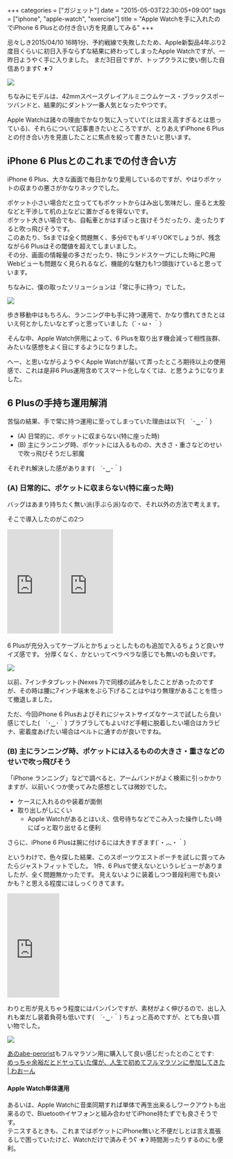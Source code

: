 +++
categories = ["ガジェット"]
date = "2015-05-03T22:30:05+09:00"
tags = ["iphone", "apple-watch", "exercise"]
title = "Apple Watchを手に入れたのでiPhone 6 Plusとの付き合い方を見直してみる"
+++

忌々しき2015/04/10 16時1分、予約戦線で失敗したため、Apple新製品4年ぶり2度目くらいに初日入手ならずな結果に終わってしまったApple Watchですが、一昨日ようやく手に入りました。
まだ3日目ですが、トップクラスに使い倒した自信ありますʕ ·ᴥ·ʔ

![](/images/post/apple-watch.jpg)

ちなみにモデルは、42mmスペースグレイアルミニウムケース・ブラックスポーツバンドと、結果的にダントツ一番人気となったやつです。

Apple Watchは諸々の理由でかなり気に入っていて(とは言え高すぎるとは思っている)、それらについて記事書きたいところですが、とりあえずiPhone 6 Plusとの付き合い方を見直したことに焦点を絞って書きたいと思います。

## iPhone 6 Plusとのこれまでの付き合い方

iPhone 6 Plus、大きな画面で毎日かなり愛用しているのですが、やはりポケットの収まりの悪さがかなりネックでした。

<!-- more -->

ポケット小さい場合だと立っててもポケットからはみ出し気味だし、座ると太股などと干渉して机の上などに置かざるを得ないです。  
ポケット大きい場合でも、自転車とかはすぽっと抜けそうだったり、走ったりすると吹っ飛びそうです。  
このあたり、5sまでは全く問題無く、多分6でもギリギリOKでしょうが、残念ながら6 Plusはその閾値を超えてしまいました。  
その分、画面の情報量の多さだったり、特にランドスケープにした時にPC用Webビューも問題なく見られるなど、機能的な魅力も1つ頭抜けていると思っています。

ちなみに、僕の取ったソリューションは「常に手に持つ」でした。

![](/images/post/left-hand.jpg)

歩き移動中はもちろん、ランニング中も手に持つ運用で、かなり慣れてきたとはいえ何とかしたいなとずっと思っていました（´・ω・｀）

そんな中、Apple Watch併用によって、6 Plusを取り出す機会減って相性抜群、みたいな感想をよく目にするようになりました。

へー、と思いながらようやくApple Watchが届いて弄ったところ期待以上の使用感で、これは是非6 Plus運用含めてスマート化しなくては、と思うようになりました。

## 6 Plusの手持ち運用解消

苦悩の結果、手で常に持つ運用に至ってしまっていた理由は以下(　´･‿･｀)

- (A) 日常的に、ポケットに収まらない(特に座った時)
- (B) 主にランニング時、ポケットには入るものの、大きさ・重さなどのせいで吹っ飛びそうだし邪魔

それぞれ解決した感があります(　´･‿･｀)

### (A) 日常的に、ポケットに収まらない(特に座った時)

バッグはあまり持ちたく無い派(手ぶら派)なので、それ以外の方法で考えます。

そこで導入したのがこの2つ

<iframe src="http://rcm-fe.amazon-adsystem.com/e/cm?lt1=_blank&bc1=000000&IS2=1&bg1=FFFFFF&fc1=000000&lc1=0000FF&t=mono0926-22&o=9&p=8&l=as4&m=amazon&f=ifr&ref=ss_til&asins=B00OQ4BWXU" style="width:120px;height:240px;" scrolling="no" marginwidth="0" marginheight="0" frameborder="0"></iframe>

<iframe src="http://rcm-fe.amazon-adsystem.com/e/cm?lt1=_blank&bc1=000000&IS2=1&bg1=FFFFFF&fc1=000000&lc1=0000FF&t=mono0926-22&o=9&p=8&l=as4&m=amazon&f=ifr&ref=ss_til&asins=B004WHU7XM" style="width:120px;height:240px;" scrolling="no" marginwidth="0" marginheight="0" frameborder="0"></iframe>

6 Plusが充分入ってケーブルとかちょっとしたものも追加で入るちょうど良いサイズ感です。
分厚くなく、かといってペラペラな感じでも無いのも良いです。

![](/images/post/iphone-6plus-case.jpg)


以前、7インチタブレット(Nexes 7)で同様の試みをしたことがあったのですが、その時は腰に7インチ端末をぶら下げることはやはり無理があることを悟って撤退しました。

ただ、今回iPhone 6 Plusおよびそれにジャストサイズなケースで試したら良い感じでした(　´･‿･｀)
ブラブラしてもよいけど手軽に脱着したい場合はカラビナ、密着度あげたい場合はベルトに通すのが良いですね。

### (B) 主にランニング時、ポケットには入るものの大きさ・重さなどのせいで吹っ飛びそう

「iPhone ランニング」などで調べると、アームバンドがよく検索に引っかかりますが、以前いくつか使ってみた感想としては微妙でした。
    
- ケースに入れるのや装着が面倒
- 取り出しがしにくい
    - Apple Watchがあるとはいえ、信号待ちなどでこみ入った操作したい時にぱっと取り出せると便利

さらに、iPhone 6 Plusは腕に付けるには大きすぎます(´・︵・｀)  

というわけで、色々探した結果、このスポーツウエストポーチを試しに買ってみたらジャストフィットでした。
1件、6 Plusで使えないというレビューがありましたが、全く問題無かったです。
見えないように装着しつつ普段利用でも良いかも？と思える程度にはしっくりきてます。

<iframe src="http://rcm-fe.amazon-adsystem.com/e/cm?lt1=_blank&bc1=000000&IS2=1&bg1=FFFFFF&fc1=000000&lc1=0000FF&t=mono0926-22&o=9&p=8&l=as4&m=amazon&f=ifr&ref=ss_til&asins=B00JF9EAHQ" style="width:120px;height:240px;" scrolling="no" marginwidth="0" marginheight="0" frameborder="0"></iframe>

わりと形が見えちゃう程度にはパンパンですが、素材がよく伸びるので、出し入れも楽だし装着負荷も低いです(　´･‿･｀)
ちょっと高めですが、とても良い買い物でした。

![](/images/post/west-case.jpg)

[あのabe-perorist](http://qiita.com/abe-perorist)もフルマラソン用に購入して良い感じだったとのことです:  
[めっちゃ余裕だとドヤっていた僕が、人生で初めてフルマラソンに参加してきた | わおーん](http://ookami.tokyo/blog/archives/986)

#### Apple Watch単体運用

あるいは、Apple Watchに音楽同期すれば単体で再生出来るしワークアウトも出来るので、Bluetoothイヤフォンと組み合わせてiPhone持たずでも良さそうです。  
テニスするときも、これまではポケットにiPhone無いと不便だしとは言え嵩張るしで困っていたけど、Watchだけで済みそうʕ ·ᴥ·ʔ 時間測ったりするのにも便利。

